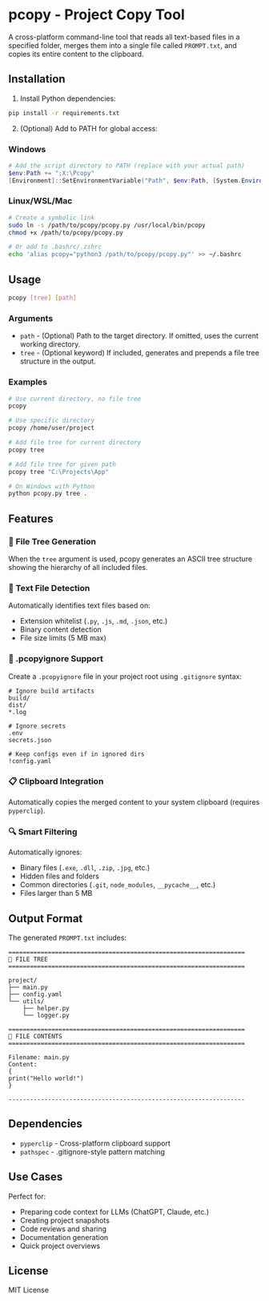 # pcopy - Project Copy Tool

A cross-platform command-line tool that reads all text-based files in a specified folder, merges them into a single file called `PROMPT.txt`, and copies its entire content to the clipboard.

## Installation

1. Install Python dependencies:
```bash
pip install -r requirements.txt
```

2. (Optional) Add to PATH for global access:

### Windows
```powershell
# Add the script directory to PATH (replace with your actual path)
$env:Path += ";X:\Pcopy"
[Environment]::SetEnvironmentVariable("Path", $env:Path, [System.EnvironmentVariableTarget]::User)
```

### Linux/WSL/Mac
```bash
# Create a symbolic link
sudo ln -s /path/to/pcopy/pcopy.py /usr/local/bin/pcopy
chmod +x /path/to/pcopy/pcopy.py

# Or add to .bashrc/.zshrc
echo 'alias pcopy="python3 /path/to/pcopy/pcopy.py"' >> ~/.bashrc
```

## Usage

```bash
pcopy [tree] [path]
```

### Arguments
- `path` - (Optional) Path to the target directory. If omitted, uses the current working directory.
- `tree` - (Optional keyword) If included, generates and prepends a file tree structure in the output.

### Examples

```bash
# Use current directory, no file tree
pcopy

# Use specific directory
pcopy /home/user/project

# Add file tree for current directory
pcopy tree

# Add file tree for given path
pcopy tree "C:\Projects\App"

# On Windows with Python
python pcopy.py tree .
```

## Features

### 📁 File Tree Generation
When the `tree` argument is used, pcopy generates an ASCII tree structure showing the hierarchy of all included files.

### 📄 Text File Detection
Automatically identifies text files based on:
- Extension whitelist (`.py`, `.js`, `.md`, `.json`, etc.)
- Binary content detection
- File size limits (5 MB max)

### 🚫 .pcopyignore Support
Create a `.pcopyignore` file in your project root using `.gitignore` syntax:

```
# Ignore build artifacts
build/
dist/
*.log

# Ignore secrets
.env
secrets.json

# Keep configs even if in ignored dirs
!config.yaml
```

### 📋 Clipboard Integration
Automatically copies the merged content to your system clipboard (requires `pyperclip`).

### 🔍 Smart Filtering
Automatically ignores:
- Binary files (`.exe`, `.dll`, `.zip`, `.jpg`, etc.)
- Hidden files and folders
- Common directories (`.git`, `node_modules`, `__pycache__`, etc.)
- Files larger than 5 MB

## Output Format

The generated `PROMPT.txt` includes:

```
==================================================================
📁 FILE TREE
==================================================================

project/
├── main.py
├── config.yaml
└── utils/
    ├── helper.py
    └── logger.py

==================================================================
📄 FILE CONTENTS
==================================================================

Filename: main.py
Content:
{
print("Hello world!")
}

------------------------------------------------------------------
```

## Dependencies

- `pyperclip` - Cross-platform clipboard support
- `pathspec` - .gitignore-style pattern matching

## Use Cases

Perfect for:
- Preparing code context for LLMs (ChatGPT, Claude, etc.)
- Creating project snapshots
- Code reviews and sharing
- Documentation generation
- Quick project overviews

## License

MIT License
